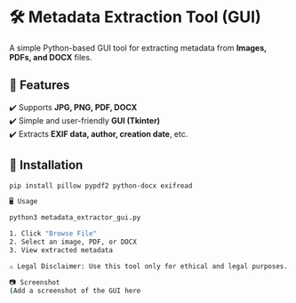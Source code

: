# 🛠 Metadata Extraction Tool (GUI)
A simple Python-based GUI tool for extracting metadata from **Images, PDFs, and DOCX** files.

## 🚀 Features
✔️ Supports **JPG, PNG, PDF, DOCX**  
✔️ Simple and user-friendly **GUI (Tkinter)**  
✔️ Extracts **EXIF data, author, creation date**, etc.  

## 📌 Installation
```bash
pip install pillow pypdf2 python-docx exifread

🖥️ Usage

python3 metadata_extractor_gui.py

1. Click "Browse File"
2. Select an image, PDF, or DOCX
3. View extracted metadata

⚠ Legal Disclaimer: Use this tool only for ethical and legal purposes.

📷 Screenshot
(Add a screenshot of the GUI here

